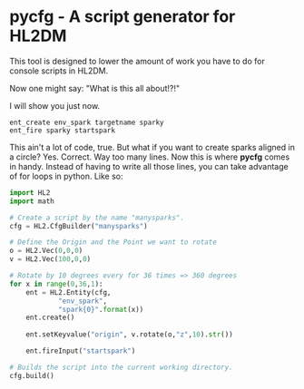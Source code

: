 pycfg - A script generator for HL2DM
=====

This tool is designed to lower the amount of work you have to do for console scripts in HL2DM.

Now one might say: "What is this all about!?!"

I will show you just now.

```
ent_create env_spark targetname sparky
ent_fire sparky startspark
```

This ain't a lot of code, true. But what if you want to create sparks aligned in a circle? Yes. Correct. Way too many lines. Now this is where <b>pycfg</b> comes in handy. Instead of having to write all those lines, you can take advantage of for loops in python. Like so:

```python
import HL2
import math

# Create a script by the name "manysparks". 
cfg = HL2.CfgBuilder("manysparks")

# Define the Origin and the Point we want to rotate
o = HL2.Vec(0,0,0)
v = HL2.Vec(100,0,0)

# Rotate by 10 degrees every for 36 times => 360 degrees
for x in range(0,36,1):
    ent = HL2.Entity(cfg,
            "env_spark",
            "spark{0}".format(x))
    ent.create()
    
    ent.setKeyvalue("origin", v.rotate(o,"z",10).str())

    ent.fireInput("startspark")

# Builds the script into the current working directory.
cfg.build()
```

